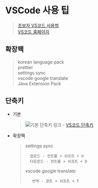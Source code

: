 # VSCode 사용 팁

> [초보자 VS코드 사용법](https://demun.github.io/vscode-tutorial/)   
> [VS코드 홈페이지](https://code.visualstudio.com/)

## 확장팩   
> korean language pack   
> prettier   
> settings sync   
> vscode google translate   
> Java Extension Pack

## 단축키

- 기본
    > ![기본 단축키](https://code.visualstudio.com/assets/docs/getstarted/tips-and-tricks/KeyboardReferenceSheet.png)
    > 링크 - [VS코드 단축키](https://code.visualstudio.com/assets/docs/getstarted/tips-and-tricks/KeyboardReferenceSheet.png)

- 확장팩
    > settings sync   
    >
    >       업로드 - 컨트롤 + 쉬프트 + U
    >       다운로드 - 컨트롤 + 쉬프트 + D
    >
    > vscode google translate   
    >
    >        번역 - 알트 + 쉬프트 + T